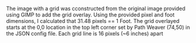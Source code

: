 The image with a grid was cconstructed from the original image provided using GIMP to add the grid overlay.
Using the provided pixel and foot dimensions, I calculated that 31.48 pixels == 1 Foot.
The grid overlayed starts at the 0,0 location in the top left corner set by Path Weaver (74,50) in the JSON config file.
Each grid line is 16 pixels (~6 inches) apart
